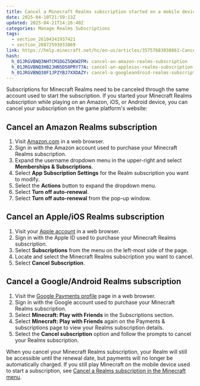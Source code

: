 ```yaml
---
title: Cancel a Minecraft Realms subscription started on a mobile device
date: 2025-04-10T21:59:13Z
updated: 2025-04-21T14:26:40Z
categories: Manage Realms Subscriptions
tags:
  - section_26104341937421
  - section_28872593033869
link: https://help.minecraft.net/hc/en-us/articles/35757683038861-Cancel-a-Minecraft-Realms-subscription-started-on-a-mobile-device
hash:
  h_01JRGVBNQ3NHTCM1DGZ5QKWZFM: cancel-an-amazon-realms-subscription
  h_01JRGVBNQ3HB2JHN5D50PRY77A: cancel-an-appleios-realms-subscription
  h_01JRGVBNQ38F1JPZYBJ7XXDAZY: cancel-a-googleandroid-realms-subscription
---
```


Subscriptions for Minecraft Realms need to be canceled through the same account used to start the subscription. If you started your Minecraft Realms subscription while playing on an Amazon, iOS, or Android device, you can cancel your subscription on the game platform's website:

## Cancel an Amazon Realms subscription

1.  Visit [Amazon.com](https://www.amazon.com/) in a web browser.
2.  Sign in with the Amazon account used to purchase your Minecraft Realms subscription.
3.  Expand the username dropdown menu in the upper-right and select **Memberships & Subscriptions**.
4.  Select **App Subscription Settings** for the Realm subscription you want to modify.
5.  Select the **Actions** button to expand the dropdown menu.
6.  Select **Turn off auto-renewal**.
7.  Select **Turn off auto-renewal** from the pop-up window.

## Cancel an Apple/iOS Realms subscription

1.  Visit your [Apple account](https://account.apple.com/) in a web browser.
2.  Sign in with the Apple ID used to purchase your Minecraft Realms subscription.
3.  Select **Subscriptions** from the menu on the left-most side of the page.
4.  Locate and select the Minecraft Realms subscription you want to cancel.
5.  Select **Cancel Subscription**.

## Cancel a Google/Android Realms subscription

1.  Visit the [Google Payments profile](https://myaccount.google.com/intro/payments-and-subscriptions) page in a web browser.
2.  Sign in with the Google account used to purchase your Minecraft Realms subscription.
3.  Select **Minecraft: Play with Friends** in the Subscriptions section.
4.  Select **Minecraft: Play with Friends** again on the Payments & subscriptions page to view your Realms subscription details.
5.  Select the **Cancel subscription** option and follow the prompts to cancel your Realms subscription.

When you cancel your Minecraft Realms subscription, your Realm will still be accessible until the renewal date, but payments will no longer be automatically charged. If you still play Minecraft on the mobile device used to start a subscription, see [Cancel a Realms subscription in the Minecraft menu](./How-to-Cancel-a-Minecraft-Realms-Subscription.md).

